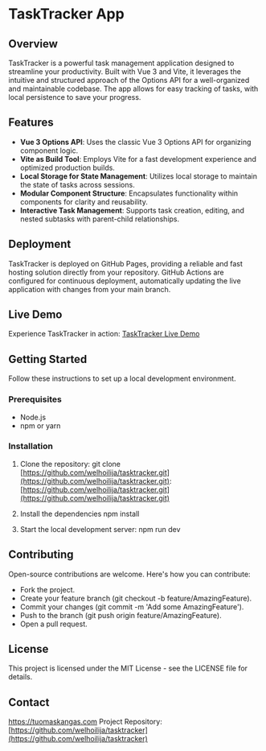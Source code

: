 # TaskTracker App

## Overview

TaskTracker is a powerful task management application designed to streamline your productivity. Built with Vue 3 and Vite, it leverages the intuitive and structured approach of the Options API for a well-organized and maintainable codebase. The app allows for easy tracking of tasks, with local persistence to save your progress.

## Features

- **Vue 3 Options API**: Uses the classic Vue 3 Options API for organizing component logic.
- **Vite as Build Tool**: Employs Vite for a fast development experience and optimized production builds.
- **Local Storage for State Management**: Utilizes local storage to maintain the state of tasks across sessions.
- **Modular Component Structure**: Encapsulates functionality within components for clarity and reusability.
- **Interactive Task Management**: Supports task creation, editing, and nested subtasks with parent-child relationships.

## Deployment

TaskTracker is deployed on GitHub Pages, providing a reliable and fast hosting solution directly from your repository. GitHub Actions are configured for continuous deployment, automatically updating the live application with changes from your main branch.

## Live Demo

Experience TaskTracker in action: [TaskTracker Live Demo](https://tasks.tuomaskangas.com)

## Getting Started

Follow these instructions to set up a local development environment.

### Prerequisites

- Node.js
- npm or yarn

### Installation

1. Clone the repository:
git clone [https://github.com/welhoilija/tasktracker.git](https://github.com/welhoilija/tasktracker.git): [https://github.com/welhoilija/tasktracker.git](https://github.com/welhoilija/tasktracker.git)

2. Install the dependencies
npm install

3. Start the local development server:
npm run dev


## Contributing

Open-source contributions are welcome. Here's how you can contribute:

- Fork the project.
- Create your feature branch (git checkout -b feature/AmazingFeature).
- Commit your changes (git commit -m 'Add some AmazingFeature').
- Push to the branch (git push origin feature/AmazingFeature).
- Open a pull request.

## License

This project is licensed under the MIT License - see the LICENSE file for details.

## Contact

https://tuomaskangas.com
Project Repository: [https://github.com/welhoilija/tasktracker](https://github.com/welhoilija/tasktracker)


